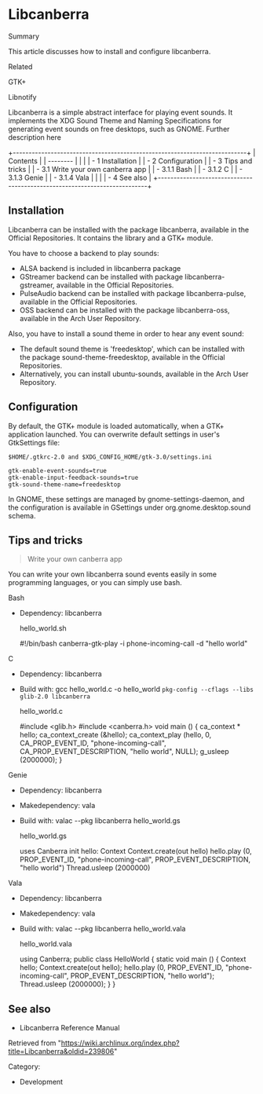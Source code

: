 Libcanberra
===========

Summary

This article discusses how to install and configure libcanberra.

Related

GTK+

Libnotify

Libcanberra is a simple abstract interface for playing event sounds. It
implements the XDG Sound Theme and Naming Specifications for generating
event sounds on free desktops, such as GNOME. Further description here

+--------------------------------------------------------------------------+
| Contents                                                                 |
| --------                                                                 |
|                                                                          |
| -   1 Installation                                                       |
| -   2 Configuration                                                      |
| -   3 Tips and tricks                                                    |
|     -   3.1 Write your own canberra app                                  |
|         -   3.1.1 Bash                                                   |
|         -   3.1.2 C                                                      |
|         -   3.1.3 Genie                                                  |
|         -   3.1.4 Vala                                                   |
|                                                                          |
| -   4 See also                                                           |
+--------------------------------------------------------------------------+

Installation
------------

Libcanberra can be installed with the package libcanberra, available in
the Official Repositories. It contains the library and a GTK+ module.

You have to choose a backend to play sounds:

-   ALSA backend is included in libcanberra package
-   GStreamer backend can be installed with package
    libcanberra-gstreamer, available in the Official Repositories.
-   PulseAudio backend can be installed with package libcanberra-pulse,
    available in the Official Repositories.
-   OSS backend can be installed with the package libcanberra-oss,
    available in the Arch User Repository.

Also, you have to install a sound theme in order to hear any event
sound:

-   The default sound theme is 'freedesktop', which can be installed
    with the package sound-theme-freedesktop, available in the Official
    Repositories.
-   Alternatively, you can install ubuntu-sounds, available in the Arch
    User Repository.

Configuration
-------------

By default, the GTK+ module is loaded automatically, when a GTK+
application launched. You can overwrite default settings in user's
GtkSettings file:

    $HOME/.gtkrc-2.0 and $XDG_CONFIG_HOME/gtk-3.0/settings.ini

    gtk-enable-event-sounds=true
    gtk-enable-input-feedback-sounds=true
    gtk-sound-theme-name=freedesktop

In GNOME, these settings are managed by gnome-settings-daemon, and the
configuration is available in GSettings under org.gnome.desktop.sound
schema.

Tips and tricks
---------------

> Write your own canberra app

You can write your own libcanberra sound events easily in some
programming languages, or you can simply use bash.

Bash

-   Dependency: libcanberra

    hello_world.sh

    #!/bin/bash
    canberra-gtk-play -i phone-incoming-call -d "hello world"

C

-   Dependency: libcanberra
-   Build with:
    gcc hello_world.c -o hello_world `pkg-config --cflags --libs glib-2.0 libcanberra`

    hello_world.c

    #include <glib.h>
    #include <canberra.h>
    void main () {
    	ca_context * hello;
    	ca_context_create (&hello);
    	ca_context_play (hello, 0,
    		CA_PROP_EVENT_ID, "phone-incoming-call",
    		CA_PROP_EVENT_DESCRIPTION, "hello world",
    		NULL);
    	g_usleep (2000000);
    }

Genie

-   Dependency: libcanberra
-   Makedependency: vala
-   Build with: valac --pkg libcanberra hello_world.gs

    hello_world.gs

    uses
    	Canberra
    init
    	hello: Context
    	Context.create(out hello)
    	hello.play (0,
    		PROP_EVENT_ID, "phone-incoming-call",
    		PROP_EVENT_DESCRIPTION, "hello world")
    	Thread.usleep (2000000)

Vala

-   Dependency: libcanberra
-   Makedependency: vala
-   Build with: valac --pkg libcanberra hello_world.vala

    hello_world.vala

    using Canberra;
    public class HelloWorld {
    	static void main () {
    	Context hello;
    	Context.create(out hello);
    	hello.play (0,
    		PROP_EVENT_ID, "phone-incoming-call",
    		PROP_EVENT_DESCRIPTION, "hello world");
    	Thread.usleep (2000000);
    	}
    }

See also
--------

-   Libcanberra Reference Manual

Retrieved from
"https://wiki.archlinux.org/index.php?title=Libcanberra&oldid=239806"

Category:

-   Development
